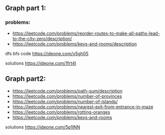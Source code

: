 ## Graph part 1:

### problems: 

- https://leetcode.com/problems/reorder-routes-to-make-all-paths-lead-to-the-city-zero/description/
- https://leetcode.com/problems/keys-and-rooms/description

dfs bfs code https://ideone.com/y5gh05

solutions https://ideone.com/1frt4I

## Graph part2: 
- https://leetcode.com/problems/path-sum/description
- https://leetcode.com/problems/number-of-provinces
- https://leetcode.com/problems/number-of-islands/
- https://leetcode.com/problems/nearest-exit-from-entrance-in-maze
- https://leetcode.com/problems/rotting-oranges
- https://leetcode.com/problems/keys-and-rooms

solutions https://ideone.com/5p1lNN